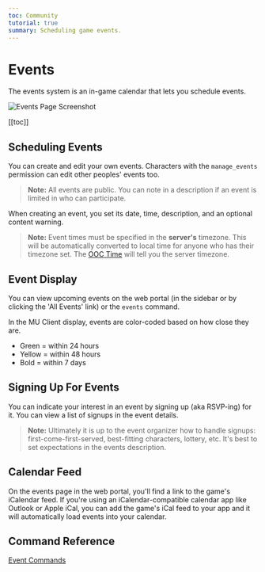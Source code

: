 ```yaml
---
toc: Community
tutorial: true
summary: Scheduling game events.
---
```

# Events

The events system is an in-game calendar that lets you schedule events.

![Events Page Screenshot](https://aresmush.com/images/help-images/events.png)

[[toc]]

## Scheduling Events

You can create and edit your own events.  Characters with the `manage_events` permission can edit other peoples' events too.  

> **Note:** All events are public. You can note in a description if an event is limited in who can participate.

When creating an event, you set its date, time, description, and an optional content warning.

> **Note:** Event times must be specified in the **server's** timezone.  This will be automatically converted to local time for anyone who has their timezone set. The [OOC Time](/help/ooc_time) will tell you the server timezone.

## Event Display

You can view upcoming events on the web portal (in the sidebar or by clicking the 'All Events' link) or the `events` command.

In the MU Client display, events are color-coded based on how close they are.

* Green = within 24 hours
* Yellow = within 48 hours
* Bold = within 7 days

## Signing Up For Events

You can indicate your interest in an event by signing up (aka RSVP-ing) for it.  You can view a list of signups in the event details.

> **Note:** Ultimately it is up to the event organizer how to handle signups: first-come-first-served, best-fitting characters, lottery, etc.  It's best to set expectations in the events description.

## Calendar Feed

On the events page in the web portal, you'll find a link to the game's iCalendar feed.  If you're using an iCalendar-compatible calendar app like Outlook or Apple iCal, you can add the game's iCal feed to your app and it will automatically load events into your calendar.

## Command Reference

[Event Commands](/help/events)